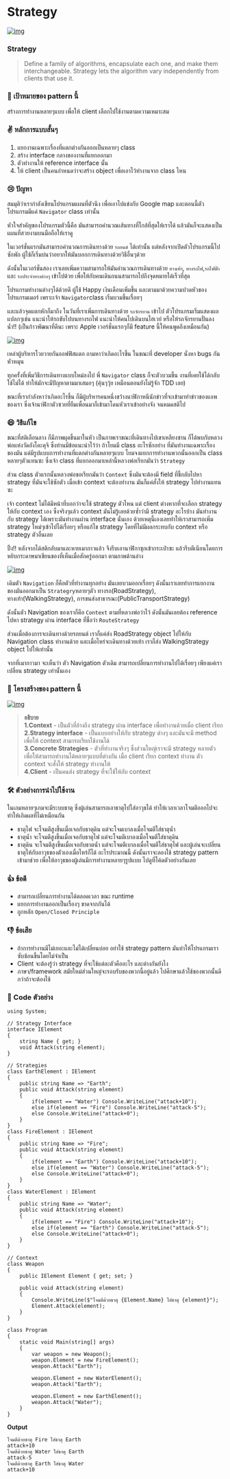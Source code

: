 # Strategy



[![img](https://github.com/saladpuk/design-patterns/raw/master/assets/strategy/strategy.png)](https://github.com/saladpuk/design-patterns/blob/master/assets/strategy/strategy.png)

### Strategy

> Define a family of algorithms, encapsulate each one, and make them interchangeable. Strategy lets the algorithm vary independently from clients that use it.

### 🎯 เป้าหมายของ pattern นี้

สร้างการทำงานหลายๆแบบ เพื่อให้ client เลือกไปใช้งานตามความเหมาะสม

### ✌ หลักการแบบสั้นๆ

1. แยกงานเฉพาะเรื่องที่แตกต่างกันออกเป็นหลายๆ class
2. สร้าง interface กลางของงานที่แยกออกมา
3. ตัวทำงานให้ reference interface นั้น
4. ให้ client เป็นคนกำหนดว่าจะสร้าง object เพื่อเอาไว้ทำงานจาก class ไหน

### 😢 ปัญหา

สมมุติว่าเรากำลังเขียนโปรแกรมแผนที่ตัวนึง เพื่อเอาไปแข่งกับ Google map และตอนนี้ตัวโปรแกรมมีแค่ `Navigator` class เท่านั้น

หัวใจสำคัญของโปรแกรมตัวนี้คือ มันสามารถคำนวณเส้นทางที่ใกล้ที่สุดให้เราได้ แล้วมันก็จะแสดงเป็นแผนที่สวยงามบนมือถือให้เราดู

ในเวอร์ชั่นแรกมันสามารถคำนวณการเดินทางด้วย `รถยนต์` ได้เท่านั้น แต่หลังจากเปิดตัวโปรแกรมนี้ไปซักพัก ผู้ใช้ก็เริ่มบ่นว่าอยากให้มันบอกการเดินทางด้วยวิธีอื่นๆด้วย

ดังนั้นในเวอร์ชั่นสอง เราเลยเพิ่มความสามารถให้มันคำนวณการเดินทางด้วย `ทางเท้า`, `ทางรถไฟ`,`รถไฟฟ้า` และ `รถประจำทางต่างๆ` เข้าไปด้วย เพื่อให้กับคนเดินถนนสามารถไปถึงจุดหมายได้เร็วที่สุด

โปรแกรมทำงานต่างๆได้ด้วยดี ผู้ใช้ Happy เงินเดือนเพิ่มขึ้น และตามมาด้วยความปวดหัวของโปรแกรมเมอร์ เพราะเจ้า `Navigator`class เริ่มบวมขึ้นเรื่อยๆ

และแล้วจุดแตกหักก็มาถึง ในวันที่เราเพิ่มการเดินทางด้วย `รถจักรยาน` เข้าไป ตัวโปรแกรมเริ่มแสดงผลแปลกๆเช่น แนะนำให้รถขับไปบนทางรถไฟ แนะนำให้คนไปเดินบนไฮเวย์ หรือให้รถจักรยานปั่นลงน้ำ!! \(เป็นก้าวพัฒนาที่ดีนะ เพราะ Apple เวอร์ชั่นแรกๆก็มี feature นี้ให้คนพูดถึงเหมือนกัน\)

[![img](https://github.com/saladpuk/design-patterns/raw/master/assets/strategy/problem.png)](https://github.com/saladpuk/design-patterns/blob/master/assets/strategy/problem.png)

เหล่าผู้บริหารโวยวายกันออฟฟิสแตก ถามหาว่าเกิดอะไรขึ้น ในขณะที่ developer นั่งหา bugs กันหัวหมุน

ทุกครั้งที่เพิ่มวิธีการเดินทางแบบใหม่ลงไป พี่ `Navigator` class ก็จะตัวบวมขึ้น งานที่เคยใช้ได้กลับใช้ไม่ได้ ทำให้มักจะมีปัญหาตามมาเสมอๆ \(คุ้นๆวุ้ย เหมือนตอนยังไม่รู้จัก TDD เลย\)

ขณะที่เรากำลังหาว่าเกิดอะไรขึ้น ก็มีผู้บริหารคนหนึ่งขว้างนาฬิกาหนีนักข่าวที่จะเข้ามาทำข่าวของแอพของเรา ซึ่งเจ้านาฬิกาตัวซวยที่ยืมเพื่อนมาก็เข้ามาโดนหัวเราเข้าอย่างจัง จนหมดสติไป

### 😄 วิธีแก้ไข

ขณะที่สติเลือนลาง ก็มีภาพผุดขึ้นมาในหัว เป็นภาพเราขณะที่เดินทางไปเขาเหลียงซาน ก็ได้พบกับหลวงพ่อแห่งวัดอังโคะคุจิ ซึ่งท่านมีข้อแนะนำไว้ว่า ถ้าโยมมี class อะไรซักอย่าง ที่มันทำงานเฉพาะเรื่องของมัน แต่มีรูปแบบการทำงานที่แตกต่างกันหลายๆแบบ โยมจงแยกการทำงานพวกนั้นออกเป็น class หลายๆตัวแทนซะ ซึ่งเจ้า class ที่แยกออกมาเหล่านี้หลวงพ่อเรียกมันว่า `Strategy`

ส่วน class ตัวแรกนั้นหลวงพ่อขอเรียกมันว่า `Context` ซึ่งมันจะต้องมี field ที่ชี้กลับไปหา strategy ที่มันจะใช้ซักตัว เมื่อเข้า context จะต้องทำงาน มันก็แค่สั่งให้ strategy ไปทำงานแทนซะ

เจ้า context ไม่ได้มีหน้าที่บอกว่าจะใช้ strategy ตัวไหน แต่ client ต่างหากที่จะเลือก strategy ให้กับ context เอง ซึ่งจริงๆแล้ว context มันไม่รู้เลยด้วยซ้ำว่ามี strategy อะไรบ้าง มันทำงานกับ strategy ได้เพราะมันทำงานผ่าน interface นั่นเอง ด้วยเหตุนี้เองเลยทำให้เราสามารถเพิ่ม strategy ใหม่ๆเข้าไปได้เรื่อยๆ หรือแก้ไข strategy โดยที่ไม่มีผลกระทบกับ context หรือ strategy ตัวอื่นเลย

ปิ้ง!! หลังจากได้สติกลับมาและหายเมากาวแล้ว จึงรีบเอานาฬิกาซุกเข้ากระเป๋าซะ แล้วรีบตีเนียนโดยการหยิบกระดาษมาเขียนของที่เห็นเมื่อสักครู่ออกมา ตามภาพด้านล่าง

[![img](https://github.com/saladpuk/design-patterns/raw/master/assets/strategy/solution.png)](https://github.com/saladpuk/design-patterns/blob/master/assets/strategy/solution.png)

เดิมตัว `Navigation` ก็คือตัวที่ทำงานทุกอย่าง มันเลยบวมออกเรื่อยๆ ดังนั้นเราเลยทำการแยกงานของมันออกมาเป็น `Strategry`หลายๆตัว ทางรถ\(RoadStrategy\), ทางเท้า\(WalkingStrategy\), การขนส่งสาธารณะ\(PublicTransportStrategy\)

ดังนั้นตัว Navigation ของเราก็คือ `Context` ตามที่หลวงพ่อว่าไว้ ดังนั้นมันเลยต้อง reference ไปหา strategy ผ่าน interface ที่ชื่อว่า `RouteStrategy`

ส่วนเมื่อต้องการจะเดินทางด้วยรถยนต์ เราก็แค่ส่ง RoadStrategy object ไปให้กับ Navigation class ทำงานด้วย และเมื่อไหร่จะเดินทางด้วยเท้า เราก็ส่ง WalkingStrategy object ไปให้เท่านั้น

จากที่เมากาวมา จะเห็นว่า ตัว Navigation ตัวเดิม สามารถเปลี่ยนการทำงานไปได้เรื่อยๆ เพียงแค่เราเปลี่ยน strategy เท่านั้นเอง

### 📌 โครงสร้างของ pattern นี้

[![img](https://github.com/saladpuk/design-patterns/raw/master/assets/strategy/structure-indexed.png)](https://github.com/saladpuk/design-patterns/blob/master/assets/strategy/structure-indexed.png)

> **อธิบาย**  
> **1.Context** - เป็นตัวที่อ้างถึง strategy ผ่าน interface เพื่อทำงานด้วยเมื่อ client เรียก  
> **2.Strategy interface** - เป็นแบบอย่างให้กับ strategy ต่างๆ และมันจะมี method เพื่อให้ context สามารถเรียกใช้งานได้  
> **3.Concrete Strategies** - ตัวที่ทำงานจริงๆ ซึ่งส่วนใหญ่เราจะมี strategy หลายตัว เพื่อให้สามารถทำงานได้หลายๆแบบที่ต่างกัน เมื่อ client เรียก context ทำงาน ตัว context จะสั่งให้ strategy ทำงานให้  
> **4.Client** - เป็นคนส่ง strategy ที่จะใช้ให้กับ context

### 🛠 ตัวอย่างการนำไปใช้งาน

ในเกมหลายๆเกมจะมีระบบธาตุ ซึ่งผู้เล่นสามารถเอาธาตุไปใส่อาวุธได้ ทำให้เวลาเวลาโจมตีออกไปจะทำให้เกิดผลที่ไม่เหมือนกัน

* ธาตุไฟ จะโจมตีสูงขึ้นเมื่อเจอกับธาตุดิน แต่จะโจมเบาลงเมื่อโจมตีใส่ธาตุน้ำ
* ธาตุน้ำ จะโจมตีสูงขึ้นเมื่อเจอกับธาตุไฟ แต่จะโจมตีเบาลงเมื่อโจมตีใส่ธาตุดิน
* ธาตุดิน จะโจมตีสูงขึ้นเมื่อเจอกับธาตน้ำ แต่จะโจมตีเบาลงเมื่อโจมตีใส่ธาตุไฟ และผู้เล่นจะเปลี่ยนธาตุให้กับอาวุธของตัวเองเมื่อไหร่ก็ได้ อะไรประมาณนี้ ดังนั้นเราจะลองใช้ strategy pattern เข้ามาช่วย เพื่อให้อาวุธของผู้เล่นมีการทำงานหลายๆรูปแบบ ไปดูที่โค้ดตัวอย่างกันเลย

### 👍 ข้อดี

* สามารถเปลี่ยนการทำงานได้ตลอดเวลา ขณะ runtime
* แยกการทำงานออกเป็นเรื่องๆ ขาดจากกันได้
* ถูกหลัก `Open/Closed Principle`

### 👎 ข้อเสีย

* ถ้าการทำงานมีไม่เยอะและไม่ได้เปลี่ยนบ่อย อย่าใช้ strategy pattern มันทำให้โปรแกรมเราซับซ้อนขึ้นโดยไม่จำเป็น
* Client จะต้องรู้ว่า strategy ที่จะใช้แต่ละตัวคืออะไร และต่างกันยังไง
* ภาษา/framework สมัยใหม่ส่วนใหญ่จะรอบรับของพวกนี้อยู่แล้ว ไปศึกษาแล้วใช้ของพวกนั้นดีกว่าถ้าจะต้องใช้

### ‍‍📝 Code ตัวอย่าง

```text
using System;

// Strategy Interface
interface IElement
{
    string Name { get; }
    void Attack(string element);
}

// Strategies
class EarthElement : IElement
{
    public string Name => "Earth";
    public void Attack(string element)
    {
        if(element == "Water") Console.WriteLine("attack+10");
        else if(element == "Fire") Console.WriteLine("attack-5");
        else Console.WriteLine("attack+0");
    }
}
class FireElement : IElement
{
    public string Name => "Fire";
    public void Attack(string element)
    {
        if(element == "Earth") Console.WriteLine("attack+10");
        else if(element == "Water") Console.WriteLine("attack-5");
        else Console.WriteLine("attack+0");
    }
}
class WaterElement : IElement
{
    public string Name => "Water";
    public void Attack(string element)
    {
        if(element == "Fire") Console.WriteLine("attack+10");
        else if(element == "Earth") Console.WriteLine("attack-5");
        else Console.WriteLine("attack+0");
    }
}

// Context
class Weapon
{
    public IElement Element { get; set; }

    public void Attack(string element)
    {
        Console.WriteLine($"โจมตีด้วยธาตุ {Element.Name} ใส่ธาตุ {element}");
        Element.Attack(element);
    }
}

class Program
{
    static void Main(string[] args)
    {
        var weapon = new Weapon();
        weapon.Element = new FireElement();
        weapon.Attack("Earth");

        weapon.Element = new WaterElement();
        weapon.Attack("Earth");

        weapon.Element = new EarthElement();
        weapon.Attack("Water");
    }
}
```

**Output**

```text
โจมตีด้วยธาตุ Fire ใส่ธาตุ Earth
attack+10
โจมตีด้วยธาตุ Water ใส่ธาตุ Earth
attack-5
โจมตีด้วยธาตุ Earth ใส่ธาตุ Water
attack+10
```

